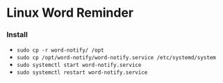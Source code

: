 # Linux Word Reminder

### Install
- `sudo cp -r word-notify/ /opt`
- `sudo cp /opt/word-notify/word-notify.service /etc/systemd/system`
- `sudo systemctl start word-notify.service`
- `sudo systemctl restart word-notify.service`
